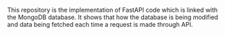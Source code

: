 This repository is the implementation of FastAPI code which is linked with the MongoDB database.
It shows that how the database is being modified and data being fetched each time a request is made through API.
